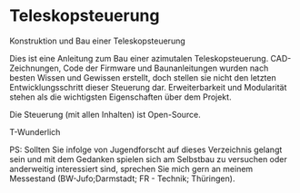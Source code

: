 # Teleskopsteuerung
Konstruktion und Bau einer Teleskopsteuerung

Dies ist eine Anleitung zum Bau einer azimutalen Teleskopsteuerung.
CAD-Zeichnungen, Code der Firmware und Baunanleitungen wurden nach besten Wissen und Gewissen erstellt,
doch stellen sie nicht den letzten Entwicklungsschritt dieser Steuerung dar. 
Erweiterbarkeit und Modularität stehen als die wichtigsten Eigenschaften über dem Projekt.

Die Steuerung (mit allen Inhalten) ist Open-Source. 

T-Wunderlich

PS: Sollten Sie infolge von Jugendforscht auf dieses Verzeichnis gelangt sein und mit dem Gedanken spielen sich am Selbstbau zu versuchen oder anderweitig interessiert sind, sprechen Sie mich gern an meinem Messestand (BW-Jufo;Darmstadt; FR - Technik; Thüringen).
